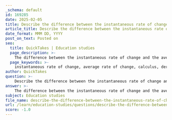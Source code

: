 ```yaml
---
_schema: default
id: 169285
date: 2025-02-05
title: Describe the difference between the instantaneous rate of change and the average rate of change of a function.
article_title: Describe the difference between the instantaneous rate of change and the average rate of change of a function.
date_format: MMM DD, YYYY
post_on_text: Posted on
seo:
  title: QuickTakes | Education studies
  page_description: >-
    The difference between the instantaneous rate of change and the average rate of change in calculus, including definitions, calculations, and graphical representations.
  page_keywords: >-
    instantaneous rate of change, average rate of change, calculus, derivative, secant line, tangent line, mathematical definitions, graphical representations, specific point, interval, real-world example, slope, function behavior
author: QuickTakes
question: >-
    Describe the difference between the instantaneous rate of change and the average rate of change of a function.
answer: >-
    The difference between the instantaneous rate of change and the average rate of change of a function is fundamental in calculus and can be understood through their definitions, calculations, and graphical representations.\n\n1. **Definitions**:\n   - **Average Rate of Change**: This is defined as the total change in a quantity over a given interval divided by the length of that interval. Mathematically, for a function \( f(x) \) over the interval $[a, b]$, the average rate of change is given by:\n     $$\n     \text{Average Rate of Change} = \frac{f(b) - f(a)}{b - a}\n     $$\n     This represents the slope of the secant line connecting the points \((a, f(a))\) and \((b, f(b))\) on the graph of the function.\n\n   - **Instantaneous Rate of Change**: This refers to the rate of change of a quantity at a specific point in time or at an infinitesimally small interval. It is mathematically represented as the derivative of the function at that point. For a function \( f(x) \), the instantaneous rate of change at $ x = a $ is given by:\n     $$\n     \text{Instantaneous Rate of Change} = f'(a)\n     $$\n     This represents the slope of the tangent line to the graph of the function at the point \((a, f(a))\).\n\n2. **Calculation**:\n   - The average rate of change is calculated over an interval, providing a broad view of how the function behaves over that interval.\n   - The instantaneous rate of change is calculated at a specific point, providing a precise measure of how the function behaves at that exact moment.\n\n3. **Graphical Representation**:\n   - Graphically, the average rate of change is represented by the slope of the secant line that connects two points on the function’s graph.\n   - The instantaneous rate of change is represented by the slope of the tangent line at a specific point on the graph.\n\n4. **Real-World Example**:\n   - Consider a car traveling a distance over time. The average speed of the car over a trip can be calculated as the total distance divided by the total time taken, which is the average rate of change of distance with respect to time. Conversely, the speed of the car at a specific moment (as shown on the speedometer) is the instantaneous rate of change of distance with respect to time.\n\nIn summary, the average rate of change provides an overall view of how a function changes over an interval, while the instantaneous rate of change gives a precise measure at a specific point. Both concepts are crucial for understanding the behavior of functions in calculus.
subject: Education studies
file_name: describe-the-difference-between-the-instantaneous-rate-of-change-and-the-average-rate-of-change-of-a-function.md
url: /learn/education-studies/questions/describe-the-difference-between-the-instantaneous-rate-of-change-and-the-average-rate-of-change-of-a-function
score: -1.0
---
```


&nbsp;